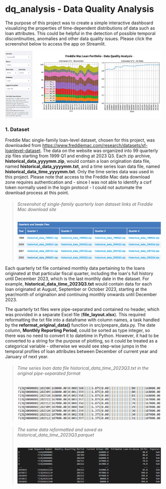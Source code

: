 # dq_analysis - Data Quality Analysis
The purpose of this project was to create a simple interactive dashboard visualizing the properties of time-dependent distributions of data such as loan attributes. This could be helpful in the detection of possible temporal discontinuities, anomalies and other data quality issues. Please click the screenshot below to access the app on Streamlit.

[<img src='img/freddie_mac/00_AppScreenshot_1000x432.jpg'>](https://mlabecki-dq-analysis-srcapp-dq-freddie-mac-aeizer.streamlit.app)

### 1. Dataset
Freddie Mac single-family loan-level dataset, chosen for this project, was downloaded from https://www.freddiemac.com/research/datasets/sf-loanlevel-dataset. The data on the website was organized into 99 quarterly zip files starting from 1999 Q1 and ending at 2023 Q3. Each zip archive, **historical_data_yyyymm.zip**, would contain a loan origination data file, named **historical_data_yyyymm.txt**, and a time series loan data file, named **historical_data_time_yyyymm.txt**. Only the time series data was used in this project. Please note that access to the Freddie Mac data download zone requires authentication and - since I was not able to identify a csrf token normally used in the login protocol - I could not automate the download process at this point.

> ###### Screenshot of single-family quarterly loan dataset links at Freddie Mac download site
> ![](img/freddie_mac/01_StandardDataSet_screenshot_600x160.png)

Each quarterly txt file contained monthly data pertaining to the loans originated at that particular fiscal quarter, including the loan's full history until December 2023, which is the last monthly date in the dataset. For example, **historical_data_time_2023Q3.txt** would contain data for each loan originated at August, September or October 2023, starting at the year/month of origination and continuing monthly onwards until December 2023. 

The quarterly txt files were pipe-separated and contained no header, which was provided in a separate Excel file (**file_layout.xlsx**). This required reformatting the txt file into a dataframe with column names, a task handled by the **reformat_original_data()** function in src/prepare_data.py. The date column, **Monthly Reporting Period**, could be sorted as type integer, so there was no need to convert it to datetime in Python. However, it had to be converted to a string for the purpose of plotting, so it could be treated as a categorical variable - otherwise we would see step-wise jumps in the temporal profiles of loan attributes between December of current year and January of next year.

> ###### Time series loan data file historical_data_time_2023Q3.txt in the original pipe-separated format
> ![](img/freddie_mac/02_PipeSeparatedFile_screenshot.png)

> ###### The same data reformatted and saved as historical_data_time_2023Q3.parquet
> ![](img/freddie_mac/03_ReformattedFile_screenshot.png)

[comment]: # "Comment on the amount of data, count records and loans in each quarterly file, mention number of variables, estimate parquet file size (depends also on write method - pandas vs pyarrow)"


